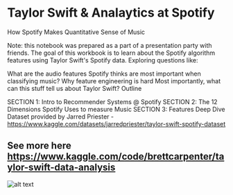 # Taylor Swift & Analaytics at Spotify
How Spotify Makes Quantitative Sense of Music

Note: this notebook was prepared as a part of a presentation party with friends. The goal of this workbook is to learn about the Spotify algorithm features using Taylor Swift's Spotify data. Exploring questions like:

What are the audio features Spotify thinks are most important when classifying music?
Why feature engineering is hard
Most importantly, what can this stuff tell us about Taylor Swift?
Outline

SECTION 1: Intro to Recommender Systems @ Spotify
SECTION 2: The 12 Dimensions Spotify Uses to measure Music
SECTION 3: Features Deep Dive
Dataset provided by Jarred Priester - https://www.kaggle.com/datasets/jarredpriester/taylor-swift-spotify-dataset

## See more here https://www.kaggle.com/code/brettcarpenter/taylor-swift-data-analysis

![alt text]([https://github.com/adam-p/markdown-here/raw/master/src/common/images/icon48.png](https://preview.redd.it/2htfahv13k451.png?width=960&crop=smart&auto=webp&v=enabled&s=20bfca1954fd2b8f50d846b99cdd3dfc1aa56f33) "Music Categories Graph")


